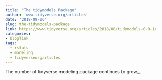 ```yaml
---
title: "The tidymodels Package"
author: 'www.tidyverse.org/articles'
date: '2018-08-06'
slug: the-tidymodels-package
link: https://www.tidyverse.org/articles/2018/08/tidymodels-0-0-1/
categories:
- bloglink
tags:
  - rstats
  - modeling
  - tidyverseorgarticles
---
```


The number of tidyverse modeling package continues to grow[... <i class="fas fa-external-link-alt"></i>](https://www.tidyverse.org/articles/2018/08/tidymodels-0-0-1/)

